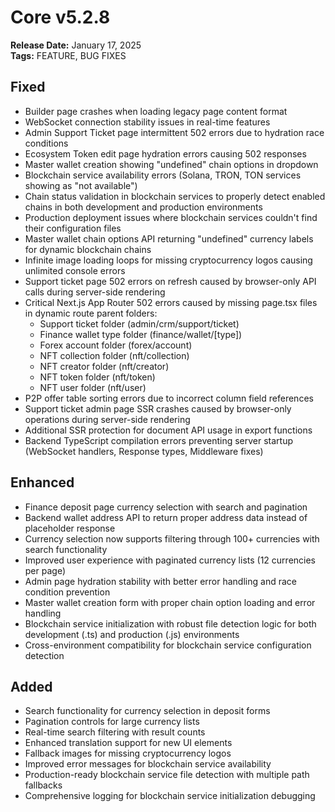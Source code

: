 # Core v5.2.8
**Release Date:** January 17, 2025  
**Tags:** FEATURE, BUG FIXES

## Fixed
- Builder page crashes when loading legacy page content format
- WebSocket connection stability issues in real-time features
- Admin Support Ticket page intermittent 502 errors due to hydration race conditions
- Ecosystem Token edit page hydration errors causing 502 responses
- Master wallet creation showing "undefined" chain options in dropdown
- Blockchain service availability errors (Solana, TRON, TON services showing as "not available")
- Chain status validation in blockchain services to properly detect enabled chains in both development and production environments
- Production deployment issues where blockchain services couldn't find their configuration files
- Master wallet chain options API returning "undefined" currency labels for dynamic blockchain chains
- Infinite image loading loops for missing cryptocurrency logos causing unlimited console errors
- Support ticket page 502 errors on refresh caused by browser-only API calls during server-side rendering
- Critical Next.js App Router 502 errors caused by missing page.tsx files in dynamic route parent folders:
  - Support ticket folder (admin/crm/support/ticket)
  - Finance wallet type folder (finance/wallet/[type])
  - Forex account folder (forex/account)
  - NFT collection folder (nft/collection)
  - NFT creator folder (nft/creator)
  - NFT token folder (nft/token)
  - NFT user folder (nft/user)
- P2P offer table sorting errors due to incorrect column field references
- Support ticket admin page SSR crashes caused by browser-only operations during server-side rendering
- Additional SSR protection for document API usage in export functions
- Backend TypeScript compilation errors preventing server startup (WebSocket handlers, Response types, Middleware fixes)

## Enhanced
- Finance deposit page currency selection with search and pagination
- Backend wallet address API to return proper address data instead of placeholder response
- Currency selection now supports filtering through 100+ currencies with search functionality
- Improved user experience with paginated currency lists (12 currencies per page)
- Admin page hydration stability with better error handling and race condition prevention
- Master wallet creation form with proper chain option loading and error handling
- Blockchain service initialization with robust file detection logic for both development (.ts) and production (.js) environments
- Cross-environment compatibility for blockchain service configuration detection

## Added
- Search functionality for currency selection in deposit forms
- Pagination controls for large currency lists
- Real-time search filtering with result counts
- Enhanced translation support for new UI elements
- Fallback images for missing cryptocurrency logos
- Improved error messages for blockchain service availability
- Production-ready blockchain service file detection with multiple path fallbacks
- Comprehensive logging for blockchain service initialization debugging 